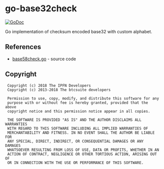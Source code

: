 # go-base32check

[![GoDoc](https://godoc.org/github.com/ipfn/go-base32check?status.svg)](https://godoc.org/github.com/ipfn/go-base32check)

Go implementation of checksum encoded base32 with custom alphabet.

## References

* [base58check.go](https://github.com/btcsuite/btcutil/blob/master/base58/base58check.go) - source code

## Copyright

```
 Copyright (c) 2018 The IPFN Developers
 Copyright (c) 2013-2018 The btcsuite developers

 Permission to use, copy, modify, and distribute this software for any
 purpose with or without fee is hereby granted, provided that the above
 copyright notice and this permission notice appear in all copies.
 
 THE SOFTWARE IS PROVIDED "AS IS" AND THE AUTHOR DISCLAIMS ALL WARRANTIES
 WITH REGARD TO THIS SOFTWARE INCLUDING ALL IMPLIED WARRANTIES OF
 MERCHANTABILITY AND FITNESS. IN NO EVENT SHALL THE AUTHOR BE LIABLE FOR
 ANY SPECIAL, DIRECT, INDIRECT, OR CONSEQUENTIAL DAMAGES OR ANY DAMAGES
 WHATSOEVER RESULTING FROM LOSS OF USE, DATA OR PROFITS, WHETHER IN AN
 ACTION OF CONTRACT, NEGLIGENCE OR OTHER TORTIOUS ACTION, ARISING OUT OF
 OR IN CONNECTION WITH THE USE OR PERFORMANCE OF THIS SOFTWARE.
```

